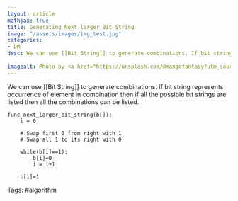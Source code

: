 ```yaml
---
layout: article
mathjax: true
title: Generating Next larger Bit String
image: "/assets/images/img_test.jpg"
categories:
- DM
desc: We can use [[Bit String]] to generate combinations. If bit string represents occurrence of element in combination then if all the possible bit strings are listed then all the combinations can be listed.
 
imagealt: Photo by <a href="https://unsplash.com/@mangofantasy?utm_source=unsplash&utm_medium=referral&utm_content=creditCopyText">Tim Johnson</a> on <a href="https://unsplash.com/s/photos/logic?utm_source=unsplash&utm_medium=referral&utm_content=creditCopyText">Unsplash</a>
---
```

We can use [[Bit String]] to generate combinations. If bit string represents occurrence of element in combination then if all the possible bit strings are listed then all the combinations can be listed.

```
func next_larger_bit_string(b[]):
	i = 0
	
	# Swap first 0 from right with 1
	# Swap all 1 to its right with 0
	
	while(b[i]==1):
		b[i]=0
		i = i+1
		
	b[i]=1
```

Tags: #algorithm